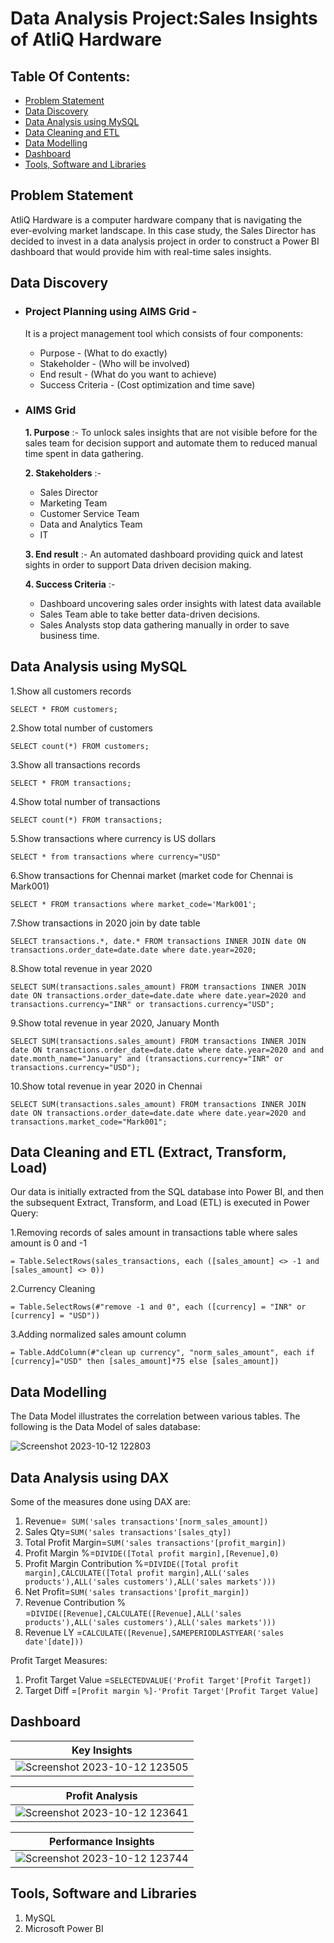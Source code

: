 # Data Analysis Project:Sales Insights of AtliQ Hardware
## Table Of Contents:
* [Problem Statement](https://github.com/Ramya-Mahi/Sales-Insights-Data-Analysis/edit/main/README.md#problem-statement)<br>
* [Data Discovery](https://github.com/Ramya-Mahi/Sales-Insights-Data-Analysis/edit/main/README.md#data-discovery)<br>
* [Data Analysis using MySQL](https://github.com/Ramya-Mahi/Sales-Insights-Data-Analysis/edit/main/README.md#data-analysis-using-mysql)<br>
* [Data Cleaning and ETL](https://github.com/Ramya-Mahi/Sales-Insights-Data-Analysis/edit/main/README.md#data-cleaning-and-etl-extract-transform-load)<br>
* [Data Modelling](https://github.com/Ramya-Mahi/Sales-Insights-Data-Analysis/edit/main/README.md#data-modeling)<br>
* [Dashboard](https://github.com/Ramya-Mahi/Sales-Insights-Data-Analysis/edit/main/README.md#dashboard)<br>
* [Tools, Software and Libraries](https://github.com/Ramya-Mahi/Sales-Insights-Data-Analysis/edit/main/README.md#tools-software-and-libraries)<br>
## Problem Statement
AtliQ Hardware is a computer hardware company that is navigating the ever-evolving market landscape. In this case study, the Sales Director has decided to invest in a data analysis project in order to construct a Power BI dashboard that would provide him with real-time sales insights.
## Data Discovery
* ### Project Planning using AIMS Grid -
  It is a project management tool which consists of four components:<br>
  
  * Purpose - (What to do exactly)<br>
  * Stakeholder - (Who will be involved)<br>
  * End result - (What do you want to achieve)<br>
  * Success Criteria - (Cost optimization and time save)<br>
* ### AIMS Grid
  **1. Purpose** :- To unlock sales insights that are not visible before for the sales team for decision support and automate them to reduced manual time spent in data gathering.

  **2. Stakeholders** :-

  * Sales Director
  * Marketing Team
  * Customer Service Team
  * Data and Analytics Team
  * IT
  
  **3. End result** :- An automated dashboard providing quick and latest sights in order to support Data driven decision making.

  **4. Success Criteria** :-

  * Dashboard uncovering sales order insights with latest data available
  * Sales Team able to take better data-driven decisions.
  * Sales Analysts stop data gathering manually in order to save business time.

## Data Analysis using MySQL
1.Show all customers records<br>

`
  SELECT * FROM customers;
`

2.Show total number of customers<br>

`
  SELECT count(*) FROM customers;
`

3.Show all transactions records<br>

`
  SELECT * FROM transactions;
`

4.Show total number of transactions<br>

`
  SELECT count(*) FROM transactions;
`

5.Show transactions where currency is US dollars<br>

`
  SELECT * from transactions where currency="USD"
`

6.Show transactions for Chennai market (market code for Chennai is Mark001)<br>

`
  SELECT * FROM transactions where market_code='Mark001';
`

7.Show transactions in 2020 join by date table<br>

`
  SELECT transactions.*, date.* FROM transactions INNER JOIN date ON transactions.order_date=date.date where date.year=2020;
`

8.Show total revenue in year 2020<br>

`
  SELECT SUM(transactions.sales_amount) FROM transactions INNER JOIN date ON transactions.order_date=date.date where date.year=2020 and transactions.currency="INR" or transactions.currency="USD";
`

9.Show total revenue in year 2020, January Month<br>

`
  SELECT SUM(transactions.sales_amount) FROM transactions INNER JOIN date ON transactions.order_date=date.date where date.year=2020 and and date.month_name="January" and (transactions.currency="INR" or transactions.currency="USD");
`

10.Show total revenue in year 2020 in Chennai<br>

`
  SELECT SUM(transactions.sales_amount) FROM transactions INNER JOIN date ON transactions.order_date=date.date where date.year=2020 and transactions.market_code="Mark001";
`

## Data Cleaning and ETL (Extract, Transform, Load)
Our data is initially extracted from the SQL database into Power BI, and then the subsequent Extract, Transform, and Load (ETL) is executed in Power Query:<br>

1.Removing records of sales amount in transactions table where sales amount is 0 and -1<br>

`
  = Table.SelectRows(sales_transactions, each ([sales_amount] <> -1 and [sales_amount] <> 0))
`

2.Currency Cleaning<br>

`
  = Table.SelectRows(#"remove -1 and 0", each ([currency] = "INR" or [currency] = "USD"))
`

3.Adding normalized sales amount column<br>

`
  = Table.AddColumn(#"clean up currency", "norm_sales_amount", each if [currency]="USD" then [sales_amount]*75 else [sales_amount])
`

## Data Modelling
The Data Model illustrates the correlation between various tables. The following is the Data Model of sales database:<br>

![Screenshot 2023-10-12 122803](https://github.com/Ramya-Mahi/Sales-Insights-Data-Analysis/assets/110104347/f93ed141-9721-42f0-beea-310678a812d2)

## Data Analysis using DAX

Some of the measures done using DAX are:<br>

1. Revenue=` SUM('sales transactions'[norm_sales_amount])`<br>
2. Sales Qty=`SUM('sales transactions'[sales_qty])`<br>
3. Total Profit Margin=`SUM('sales transactions'[profit_margin])`<br>
4. Profit Margin %=`DIVIDE([Total profit margin],[Revenue],0)`<br>
5. Profit Margin Contribution %=`DIVIDE([Total profit margin],CALCULATE([Total profit margin],ALL('sales products'),ALL('sales customers'),ALL('sales markets')))`<br>
6. Net Profit=`SUM('sales transactions'[profit_margin])`<br>
7. Revenue Contribution % =`DIVIDE([Revenue],CALCULATE([Revenue],ALL('sales products'),ALL('sales customers'),ALL('sales markets')))`<br>
8. Revenue LY =`CALCULATE([Revenue],SAMEPERIODLASTYEAR('sales date'[date]))`<br>

Profit Target Measures:<br>

1. Profit Target Value =`SELECTEDVALUE('Profit Target'[Profit Target])`<br>
2. Target Diff =`[Profit margin %]-'Profit Target'[Profit Target Value]`<br>

## Dashboard 

 |  Key Insights  |
 | -------------- |
 |![Screenshot 2023-10-12 123505](https://github.com/Ramya-Mahi/Sales-Insights-Data-Analysis/assets/110104347/f7da21fd-617d-4e85-82b6-d25e41af2514)|

 |  Profit Analysis  |
 |-------------------|
 | ![Screenshot 2023-10-12 123641](https://github.com/Ramya-Mahi/Sales-Insights-Data-Analysis/assets/110104347/9f155adc-ba65-4978-9404-66dae8d2f44b)|

 |  Performance Insights |
 |---------------------- |
 |![Screenshot 2023-10-12 123744](https://github.com/Ramya-Mahi/Sales-Insights-Data-Analysis/assets/110104347/f67a1c31-583a-4cc7-8f04-d26b30f17a02)|
 
## Tools, Software and Libraries

 1. MySQL
 2. Microsoft Power BI
 
